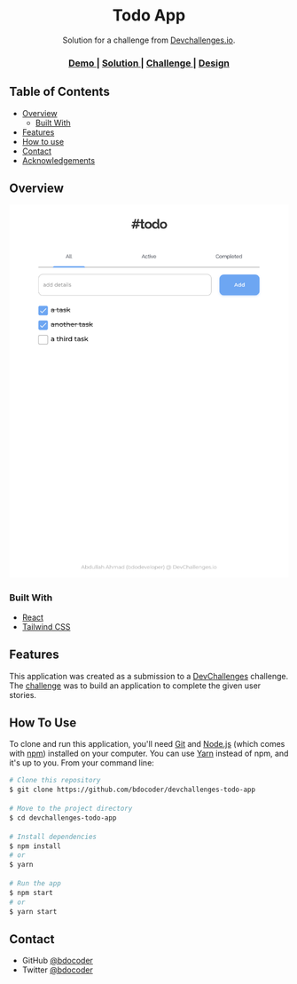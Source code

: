 <h1 align="center">Todo App</h1>

<div align="center">
   Solution for a challenge from  <a href="http://devchallenges.io" target="_blank">Devchallenges.io</a>.
</div>

<div align="center">
  <h3>
    <a href="https://devchallenges-todo-app.vercel.app" target="_blank">
      Demo
    </a>
    <span> | </span>
    <a href="https://github.com/bdocoder/devchallenges-todo-app" target="_blank">
      Solution
    </a>
    <span> | </span>
    <a href="https://devchallenges.io/challenges/hH6PbOHBdPm6otzw2De5" target="_blank">
      Challenge
    </a>
    <span> | </span>
    <a href="https://www.figma.com/file/SClDA1weEGA3Mo8Is8Sbf2/todo" target="_blank">
      Design
    </a>
  </h3>
</div>

<!-- TABLE OF CONTENTS -->

## Table of Contents

- [Overview](#overview)
  - [Built With](#built-with)
- [Features](#features)
- [How to use](#how-to-use)
- [Contact](#contact)
- [Acknowledgements](#acknowledgements)

<!-- OVERVIEW -->

## Overview

![screenshot](./screenshot.png)

### Built With

<!-- This section should list any major frameworks that you built your project using. Here are a few examples.-->

- [React](https://reactjs.org)
- [Tailwind CSS](https://tailwindcss.com)

## Features

<!-- List the features of your application or follow the template. Don't share the figma file here :) -->

This application was created as a submission to a [DevChallenges](https://devchallenges.io/challenges) challenge. The [challenge](https://devchallenges.io/challenges/hH6PbOHBdPm6otzw2De5) was to build an application to complete the given user stories.

## How To Use

<!-- This is an example, please update according to your application -->

To clone and run this application, you'll need [Git](https://git-scm.com) and [Node.js](https://nodejs.org/en/download) (which comes with [npm](https://www.npmjs.com/)) installed on your computer. You can use [Yarn](https://yarnpkg.com) instead of npm, and it's up to you. From your command line:

```bash
# Clone this repository
$ git clone https://github.com/bdocoder/devchallenges-todo-app

# Move to the project directory
$ cd devchallenges-todo-app

# Install dependencies
$ npm install
# or
$ yarn

# Run the app
$ npm start
# or
$ yarn start
```

## Contact

- GitHub [@bdocoder](https://github.com/bdocoder)
- Twitter [@bdocoder](https://twitter.com/bdocoder)
